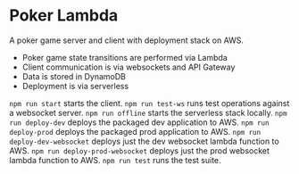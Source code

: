 # Poker Lambda

A poker game server and client with deployment stack on AWS.

- Poker game state transitions are performed via Lambda
- Client communication is via websockets and API Gateway
- Data is stored in DynamoDB
- Deployment is via serverless

`npm run start` starts the client.
`npm run test-ws` runs test operations against a websocket server. 
`npm run offline` starts the serverless stack locally.
`npm run deploy-dev` deploys the packaged dev application to AWS.
`npm run deploy-prod` deploys the packaged prod application to AWS.
`npm run deploy-dev-websocket` deploys just the dev websocket lambda function to AWS.
`npm run deploy-prod-websocket` deploys just the prod websocket lambda function to AWS.
`npm run test` runs the test suite.

